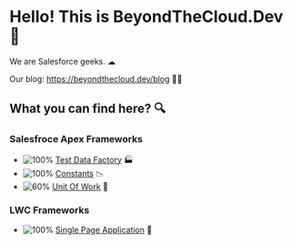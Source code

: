 # Hello! This is BeyondTheCloud.Dev 👋

We are Salesforce geeks. ☁︎

Our blog: https://beyondthecloud.dev/blog 🧑‍💻

## What you can find here? 🔍

### Salesfroce Apex Frameworks 
- ![100%](https://progress-bar.dev/100) [Test Data Factory](https://github.com/beyond-the-cloud-dev/apex-test-data-factory) 🏭 
- ![100%](https://progress-bar.dev/100) [Constants](https://github.com/beyond-the-cloud-dev/apex-consts) 📉 
- ![60%](https://progress-bar.dev/60) [Unit Of Work](https://github.com/beyond-the-cloud-dev/unit-of-work) 💼 

### LWC Frameworks
- ![100%](https://progress-bar.dev/100) [Single Page Application](https://github.com/beyond-the-cloud-dev/lwc-spa) 💆 

